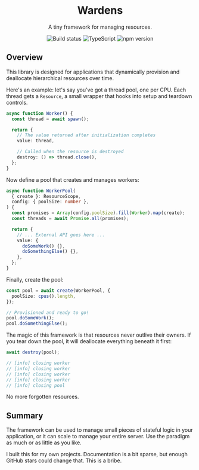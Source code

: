 <div align="center">
  <h1>Wardens</h1>
  <p>A tiny framework for managing resources.</p>
  <img alt="Build status" src="https://img.shields.io/github/actions/workflow/status/PsychoLlama/wardens/test.yml?branch=main" />
  <img alt="TypeScript" src="https://img.shields.io/npm/types/wardens" />
  <img alt="npm version" src="https://img.shields.io/npm/v/wardens" />
</div>

## Overview

This library is designed for applications that dynamically provision and deallocate hierarchical resources over time.

Here's an example: let's say you've got a thread pool, one per CPU. Each thread gets a `Resource`, a small wrapper that hooks into setup and teardown controls.

```typescript
async function Worker() {
  const thread = await spawn();

  return {
    // The value returned after initialization completes
    value: thread,

    // Called when the resource is destroyed
    destroy: () => thread.close(),
  };
}
```

Now define a pool that creates and manages workers:

```typescript
async function WorkerPool(
  { create }: ResourceScope,
  config: { poolSize: number },
) {
  const promises = Array(config.poolSize).fill(Worker).map(create);
  const threads = await Promise.all(promises);

  return {
    // ... External API goes here ...
    value: {
      doSomeWork() {},
      doSomethingElse() {},
    },
  };
}
```

Finally, create the pool:

```typescript
const pool = await create(WorkerPool, {
  poolSize: cpus().length,
});

// Provisioned and ready to go!
pool.doSomeWork();
pool.doSomethingElse();
```

The magic of this framework is that resources never outlive their owners. If you tear down the pool, it will deallocate everything beneath it first:

```typescript
await destroy(pool);

// [info] closing worker
// [info] closing worker
// [info] closing worker
// [info] closing worker
// [info] closing pool
```

No more forgotten resources.

## Summary

The framework can be used to manage small pieces of stateful logic in your application, or it can scale to manage your entire server. Use the paradigm as much or as little as you like.

I built this for my own projects. Documentation is a bit sparse, but enough GitHub stars could change that. This is a bribe.
